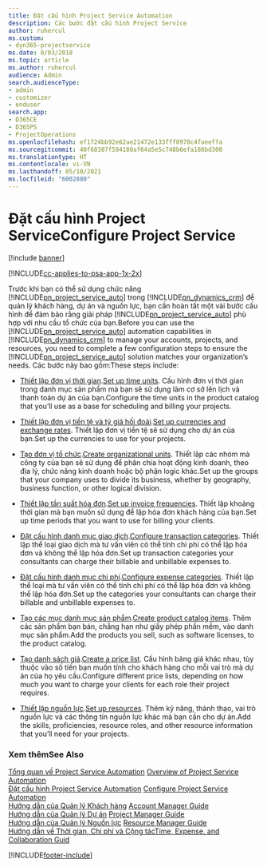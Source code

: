 ```yaml
---
title: Đặt cấu hình Project Service Automation
description: Các bước đặt cấu hình Project Service
author: ruhercul
ms.custom:
- dyn365-projectservice
ms.date: 8/03/2018
ms.topic: article
ms.author: ruhercul
audience: Admin
search.audienceType:
- admin
- customizer
- enduser
search.app:
- D365CE
- D365PS
- ProjectOperations
ms.openlocfilehash: ef1724bb92e62ae21472e133fff0978c4faeeffa
ms.sourcegitcommit: 40f68387f594180af64a5e5c748b6efa188bd300
ms.translationtype: HT
ms.contentlocale: vi-VN
ms.lasthandoff: 05/10/2021
ms.locfileid: "6002880"
---
```

# <a name="configure-project-service"></a><span data-ttu-id="63292-103">Đặt cấu hình Project Service</span><span class="sxs-lookup"><span data-stu-id="63292-103">Configure Project Service</span></span>

[!include [banner](../includes/psa-now-project-operations.md)]

[!INCLUDE[cc-applies-to-psa-app-1x-2x](../includes/cc-applies-to-psa-app-1x-2x.md)]

<span data-ttu-id="63292-104">Trước khi bạn có thể sử dụng chức năng [!INCLUDE[pn_project_service_auto](../includes/pn-project-service-auto.md)] trong [!INCLUDE[pn_dynamics_crm](../includes/pn-dynamics-crm.md)] để quản lý khách hàng, dự án và nguồn lực, bạn cần hoàn tất một vài bước cấu hình để đảm bảo rằng giải pháp [!INCLUDE[pn_project_service_auto](../includes/pn-project-service-auto.md)] phù hợp với nhu cầu tổ chức của bạn.</span><span class="sxs-lookup"><span data-stu-id="63292-104">Before you can use the [!INCLUDE[pn_project_service_auto](../includes/pn-project-service-auto.md)] automation capabilities in [!INCLUDE[pn_dynamics_crm](../includes/pn-dynamics-crm.md)] to manage your accounts, projects, and resources, you need to complete a few configuration steps to ensure the [!INCLUDE[pn_project_service_auto](../includes/pn-project-service-auto.md)] solution matches your organization’s needs.</span></span> <span data-ttu-id="63292-105">Các bước này bao gồm:</span><span class="sxs-lookup"><span data-stu-id="63292-105">These steps include:</span></span>  
  
-   <span data-ttu-id="63292-106">[Thiết lập đơn vị thời gian](../psa/set-up-time-units.md).</span><span class="sxs-lookup"><span data-stu-id="63292-106">[Set up time units](../psa/set-up-time-units.md).</span></span> <span data-ttu-id="63292-107">Cấu hình đơn vị thời gian trong danh mục sản phẩm mà bạn sẽ sử dụng làm cơ sở lên lịch và thanh toán dự án của bạn.</span><span class="sxs-lookup"><span data-stu-id="63292-107">Configure the time units in the product catalog that you’ll use as a base for scheduling and billing your projects.</span></span>  
  
-   <span data-ttu-id="63292-108">[Thiết lập đơn vị tiền tệ và tỷ giá hối đoái](../psa/set-up-currencies-exchange-rates.md).</span><span class="sxs-lookup"><span data-stu-id="63292-108">[Set up currencies and exchange rates](../psa/set-up-currencies-exchange-rates.md).</span></span> <span data-ttu-id="63292-109">Thiết lập đơn vị tiền tệ sẽ sử dụng cho dự án của bạn.</span><span class="sxs-lookup"><span data-stu-id="63292-109">Set up the currencies to use for your projects.</span></span>  
  
-   <span data-ttu-id="63292-110">[Tạo đơn vị tổ chức](../psa/create-organizational-units.md).</span><span class="sxs-lookup"><span data-stu-id="63292-110">[Create organizational units](../psa/create-organizational-units.md).</span></span> <span data-ttu-id="63292-111">Thiết lập các nhóm mà công ty của bạn sẽ sử dụng để phân chia hoạt động kinh doanh, theo địa lý, chức năng kinh doanh hoặc bộ phận logic khác.</span><span class="sxs-lookup"><span data-stu-id="63292-111">Set up the groups that your company uses to divide its business, whether by geography, business function, or other logical division.</span></span>  
  
-   <span data-ttu-id="63292-112">[Thiết lập tần suất hóa đơn](../psa/set-up-invoice-frequencies.md).</span><span class="sxs-lookup"><span data-stu-id="63292-112">[Set up invoice frequencies](../psa/set-up-invoice-frequencies.md).</span></span> <span data-ttu-id="63292-113">Thiết lập khoảng thời gian mà bạn muốn sử dụng để lập hóa đơn khách hàng của bạn.</span><span class="sxs-lookup"><span data-stu-id="63292-113">Set up time periods that you want to use for billing your clients.</span></span>  
  
-   <span data-ttu-id="63292-114">[Đặt cấu hình danh mục giao dịch](../psa/configure-transaction-categories.md).</span><span class="sxs-lookup"><span data-stu-id="63292-114">[Configure transaction categories](../psa/configure-transaction-categories.md).</span></span> <span data-ttu-id="63292-115">Thiết lập thể loại giao dịch mà tư vấn viên có thể tính chi phí có thể lập hóa đơn và không thể lập hóa đơn.</span><span class="sxs-lookup"><span data-stu-id="63292-115">Set up transaction categories your consultants can charge their billable and unbillable expenses to.</span></span>  
  
-   <span data-ttu-id="63292-116">[Đặt cấu hình danh mục chi phí](../psa/configure-expense-categories.md).</span><span class="sxs-lookup"><span data-stu-id="63292-116">[Configure expense categories](../psa/configure-expense-categories.md).</span></span> <span data-ttu-id="63292-117">Thiết lập thể loại mà tư vấn viên có thể tính chi phí có thể lập hóa đơn và không thể lập hóa đơn.</span><span class="sxs-lookup"><span data-stu-id="63292-117">Set up the categories your consultants can charge their billable and unbillable expenses to.</span></span>  
  
-   <span data-ttu-id="63292-118">[Tạo các mục danh mục sản phẩm](../psa/create-product-catalog-items.md).</span><span class="sxs-lookup"><span data-stu-id="63292-118">[Create product catalog items](../psa/create-product-catalog-items.md).</span></span> <span data-ttu-id="63292-119">Thêm các sản phẩm bạn bán, chẳng hạn như giấy phép phần mềm, vào danh mục sản phẩm.</span><span class="sxs-lookup"><span data-stu-id="63292-119">Add the products you sell, such as software licenses, to the product catalog.</span></span>  
  
-   <span data-ttu-id="63292-120">[Tạo danh sách giá](../psa/create-price-list.md).</span><span class="sxs-lookup"><span data-stu-id="63292-120">[Create a price list](../psa/create-price-list.md).</span></span> <span data-ttu-id="63292-121">Cấu hình bảng giá khác nhau, tùy thuộc vào số tiền bạn muốn tính cho khách hàng cho mỗi vai trò mà dự án của họ yêu cầu.</span><span class="sxs-lookup"><span data-stu-id="63292-121">Configure different price lists, depending on how much you want to charge your clients for each role their project requires.</span></span>  
  
-   <span data-ttu-id="63292-122">[Thiết lập nguồn lực](../psa/set-up-resources.md).</span><span class="sxs-lookup"><span data-stu-id="63292-122">[Set up resources](../psa/set-up-resources.md).</span></span> <span data-ttu-id="63292-123">Thêm kỹ năng, thành thạo, vai trò nguồn lực và các thông tin nguồn lực khác mà bạn cần cho dự án.</span><span class="sxs-lookup"><span data-stu-id="63292-123">Add the skills, proficiencies, resource roles, and other resource information that you’ll need for your projects.</span></span>  
  
### <a name="see-also"></a><span data-ttu-id="63292-124">Xem thêm</span><span class="sxs-lookup"><span data-stu-id="63292-124">See Also</span></span>  
 <span data-ttu-id="63292-125">[Tổng quan về Project Service Automation](../psa/overview.md) </span><span class="sxs-lookup"><span data-stu-id="63292-125">[Overview of Project Service Automation](../psa/overview.md) </span></span>  
 <span data-ttu-id="63292-126">[Đặt cấu hình Project Service Automation](../psa/configure.md) </span><span class="sxs-lookup"><span data-stu-id="63292-126">[Configure Project Service Automation](../psa/configure.md) </span></span>  
 <span data-ttu-id="63292-127">[Hướng dẫn của Quản lý Khách hàng](../psa/account-manager-guide.md) </span><span class="sxs-lookup"><span data-stu-id="63292-127">[Account Manager Guide](../psa/account-manager-guide.md) </span></span>  
 <span data-ttu-id="63292-128">[Hướng dẫn của Quản lý Dự án](../psa/project-manager-guide.md) </span><span class="sxs-lookup"><span data-stu-id="63292-128">[Project Manager Guide](../psa/project-manager-guide.md) </span></span>  
 <span data-ttu-id="63292-129">[Hướng dẫn của Quản lý Nguồn lực](../psa/resource-manager-guide.md) </span><span class="sxs-lookup"><span data-stu-id="63292-129">[Resource Manager Guide](../psa/resource-manager-guide.md) </span></span>  
 [<span data-ttu-id="63292-130">Hướng dẫn về Thời gian, Chi phí và Cộng tác</span><span class="sxs-lookup"><span data-stu-id="63292-130">Time, Expense, and Collaboration Guid</span></span>](../psa/time-expense-collaboration-guide.md)


[!INCLUDE[footer-include](../includes/footer-banner.md)]